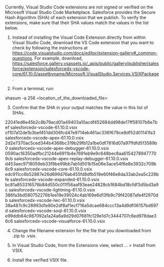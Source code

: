 Currently, Visual Studio Code extensions are not signed or verified on the
Microsoft Visual Studio Code Marketplace. Salesforce provides the Secure Hash
Algorithm (SHA) of each extension that we publish. To verify the extensions,
make sure that their SHA values match the values in the list below.

1. Instead of installing the Visual Code Extension directly from within Visual
   Studio Code, download the VS Code extension that you want to check by
   following the instructions at
   https://code.visualstudio.com/docs/editor/extension-gallery#_common-questions.
   For example, download,
   https://salesforce.gallery.vsassets.io/_apis/public/gallery/publisher/salesforce/extension/salesforcedx-vscode-core/61.10.0/assetbyname/Microsoft.VisualStudio.Services.VSIXPackage.

2. From a terminal, run:

shasum -a 256 <location_of_the_downloaded_file>

3. Confirm that the SHA in your output matches the value in this list of SHAs.

22041ed6e45b2c8b79acd01a49403a10acdf452684dd98de17ff58107b6e7bef  salesforcedx-vscode-61.10.0.vsix
cf107a12de1b3bef451dd306fcd47e9714eb461ac336f679ce8df52d01141fa3  salesforcedx-vscode-apex-61.10.0.vsix
2d2e7370ac5ced344b4368bc319b29fb12a1be0df7816d07a97ffdfd5f3589b0  salesforcedx-vscode-apex-debugger-61.10.0.vsix
0590ac16350adfbc21244e6911b4e7691eb9e9c648bec8aa61542789477709cb  salesforcedx-vscode-apex-replay-debugger-61.10.0.vsix
d453aec9718059eb33f9be99bb7ab1d501b15e06e3ace54f6e8e3932c709b6c9  salesforcedx-vscode-core-61.10.0.vsix
edc911cc6b52887e26d899d76ab455fd8dfb519e60f46e8da33ab2ea5c228bfe  salesforcedx-vscode-expanded-61.10.0.vsix
bc81a853316576b84d550c011f56aaf93eae24828cb1684bd18cfdf3d5bd3a9c  salesforcedx-vscode-lightning-61.10.0.vsix
386fa3bd580752276b1ee19e39024c4ab169e6d13fb9c79f42087afe4f2970db  salesforcedx-vscode-lwc-61.10.0.vsix
38a487c9c28993d1e80e2df8af1ecf716a5dcae684ccc13a4d9df06157bd697d  salesforcedx-vscode-soql-61.10.0.vsix
e99ddb64c987092a1a24a6a9d29d07681fc129e1d7c3444707c6ed978dae36c6  salesforcedx-vscode-visualforce-61.10.0.vsix


4. Change the filename extension for the file that you downloaded from .zip to
.vsix.

5. In Visual Studio Code, from the Extensions view, select ... > Install from
VSIX.

6. Install the verified VSIX file.

